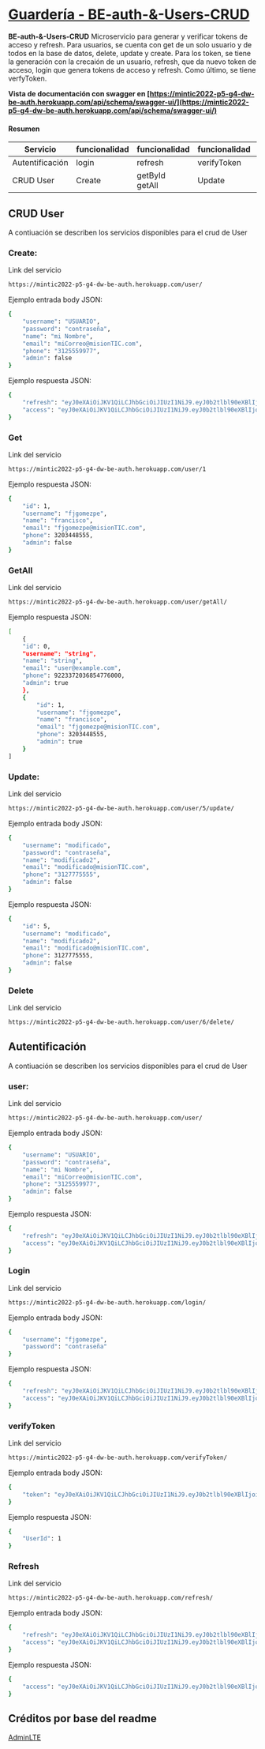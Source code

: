 # [Guardería - BE-auth-&-Users-CRUD](https://mintic2022-p5-g4-dw-be-auth.herokuapp.com/api/schema/swagger-ui/)

**BE-auth-&-Users-CRUD** Microservicio para generar y verificar tokens de acceso y refresh. Para usuarios, se cuenta con get de un solo usuario y de todos en la base de datos, delete, update y create.
Para los token, se tiene la generación con la crecaión de un usuario, refresh, que da nuevo token de acceso, login que genera tokens de acceso y refresh. Como último, se tiene verfyToken.

**Vista de documentación con swagger en [https://mintic2022-p5-g4-dw-be-auth.herokuapp.com/api/schema/swagger-ui/](https://mintic2022-p5-g4-dw-be-auth.herokuapp.com/api/schema/swagger-ui/)**

#### Resumen
| Servicio | funcionalidad| funcionalidad | funcionalidad | funcionalidad |
| --------- | --------- | --------- | --------- | --------- |
| Autentificación | login | refresh | verifyToken | user |
| CRUD User| Create| getById </br>getAll| Update| Delete|


## CRUD User
A contiuación se describen los servicios disponibles para el crud de User

### Create:
Link del servicio
```bash
https://mintic2022-p5-g4-dw-be-auth.herokuapp.com/user/
```

Ejemplo entrada body JSON:
```bash
{
    "username": "USUARIO",
    "password": "contraseña",
    "name": "mi Nombre",
    "email": "miCorreo@misionTIC.com",
    "phone": "3125559977",
    "admin": false
}
```
Ejemplo respuesta JSON:
```bash
{
    "refresh": "eyJ0eXAiOiJKV1QiLCJhbGciOiJIUzI1NiJ9.eyJ0b2tlbl90eXBlIjoicmVmcmVzaCIsImV4cCI6MTYzNzI3NTk1MSwianRpIjoiMTI0ZGViMjA1YjVmNDM4OGFlMTJlNDdkNDIzNGRlNGQiLCJ1c2VyX2lkIjo2fQ.ru2FMLrU8s0A8tyMFGfEk0ugBIJpGH1UM_nuAQOArBw",
    "access": "eyJ0eXAiOiJKV1QiLCJhbGciOiJIUzI1NiJ9.eyJ0b2tlbl90eXBlIjoiYWNjZXNzIiwiZXhwIjoxNjM3MTkwNDUxLCJqdGkiOiJjOWRlMGFhNThhN2Y0NDI3YWUwYzc0MDc0MDg0ZGI5YiIsInVzZXJfaWQiOjZ9.DRLBa_soZ0v7yznrQoxpOQMaOTLsRNyofl7PFTfo0Ik"
}
```

### Get
Link del servicio
```bash
https://mintic2022-p5-g4-dw-be-auth.herokuapp.com/user/1
```
Ejemplo respuesta JSON:
```bash
{
    "id": 1,
    "username": "fjgomezpe",
    "name": "francisco",
    "email": "fjgomezpe@misionTIC.com",
    "phone": 3203448555,
    "admin": false
}
```

### GetAll
Link del servicio
```bash
https://mintic2022-p5-g4-dw-be-auth.herokuapp.com/user/getAll/
```
Ejemplo respuesta JSON:
```bash
[
    {
    "id": 0,
    "username": "string",
    "name": "string",
    "email": "user@example.com",
    "phone": 9223372036854776000,
    "admin": true
    },
    {
        "id": 1,
        "username": "fjgomezpe",
        "name": "francisco",
        "email": "fjgomezpe@misionTIC.com",
        "phone": 3203448555,
        "admin": true
    }
]
```

### Update:
Link del servicio
```bash
https://mintic2022-p5-g4-dw-be-auth.herokuapp.com/user/5/update/
```
Ejemplo entrada body JSON:
```bash
{
    "username": "modificado",
    "password": "contraseña",
    "name": "modificado2",
    "email": "modificado@misionTIC.com",
    "phone": "3127775555",
    "admin": false
}
```
Ejemplo respuesta JSON:
```bash
{
    "id": 5,
    "username": "modificado",
    "name": "modificado2",
    "email": "modificado@misionTIC.com",
    "phone": 3127775555,
    "admin": false
}
```

### Delete
Link del servicio
```bash
https://mintic2022-p5-g4-dw-be-auth.herokuapp.com/user/6/delete/
```




## Autentificación
A contiuación se describen los servicios disponibles para el crud de User

### user:
Link del servicio
```bash
https://mintic2022-p5-g4-dw-be-auth.herokuapp.com/user/
```
Ejemplo entrada body JSON:
```bash
{
    "username": "USUARIO",
    "password": "contraseña",
    "name": "mi Nombre",
    "email": "miCorreo@misionTIC.com",
    "phone": "3125559977",
    "admin": false
}
```
Ejemplo respuesta JSON:
```bash
{
    "refresh": "eyJ0eXAiOiJKV1QiLCJhbGciOiJIUzI1NiJ9.eyJ0b2tlbl90eXBlIjoicmVmcmVzaCIsImV4cCI6MTYzNzI3NTk1MSwianRpIjoiMTI0ZGViMjA1YjVmNDM4OGFlMTJlNDdkNDIzNGRlNGQiLCJ1c2VyX2lkIjo2fQ.ru2FMLrU8s0A8tyMFGfEk0ugBIJpGH1UM_nuAQOArBw",
    "access": "eyJ0eXAiOiJKV1QiLCJhbGciOiJIUzI1NiJ9.eyJ0b2tlbl90eXBlIjoiYWNjZXNzIiwiZXhwIjoxNjM3MTkwNDUxLCJqdGkiOiJjOWRlMGFhNThhN2Y0NDI3YWUwYzc0MDc0MDg0ZGI5YiIsInVzZXJfaWQiOjZ9.DRLBa_soZ0v7yznrQoxpOQMaOTLsRNyofl7PFTfo0Ik"
}
```

### Login
Link del servicio
```bash
https://mintic2022-p5-g4-dw-be-auth.herokuapp.com/login/
```
Ejemplo entrada body JSON:
```bash
{
    "username": "fjgomezpe",
    "password": "contraseña"
}
```
Ejemplo respuesta JSON:
```bash
{
    "refresh": "eyJ0eXAiOiJKV1QiLCJhbGciOiJIUzI1NiJ9.eyJ0b2tlbl90eXBlIjoicmVmcmVzaCIsImV4cCI6MTYzNzI3NTU1MCwianRpIjoiZWI1MDc1ZjhjZmZlNDBiZTk2MDkwMTRkNWJiMjhhYWMiLCJ1c2VyX2lkIjoxfQ.FkyjFicCZaYbFn9yeJY5czlYbDyKdwizuUHPTd8Yxuo",
    "access": "eyJ0eXAiOiJKV1QiLCJhbGciOiJIUzI1NiJ9.eyJ0b2tlbl90eXBlIjoiYWNjZXNzIiwiZXhwIjoxNjM3MTkwMDUwLCJqdGkiOiJhYzNlOWJhMzQyZDg0YzMxYmUzMDIyZWRlYzY5MTZhMCIsInVzZXJfaWQiOjF9.7U-gPAF78TNPLNgAUXp87HZnh6v5-G7KEmw1vxctpxM"
}
```

### verifyToken
Link del servicio
```bash
https://mintic2022-p5-g4-dw-be-auth.herokuapp.com/verifyToken/
```
Ejemplo entrada body JSON:
```bash
{
    "token": "eyJ0eXAiOiJKV1QiLCJhbGciOiJIUzI1NiJ9.eyJ0b2tlbl90eXBlIjoiYWNjZXNzIiwiZXhwIjoxNjM3MTkwMDUwLCJqdGkiOiJhYzNlOWJhMzQyZDg0YzMxYmUzMDIyZWRlYzY5MTZhMCIsInVzZXJfaWQiOjF9.7U-gPAF78TNPLNgAUXp87HZnh6v5-G7KEmw1vxctpxM"
}
```
Ejemplo respuesta JSON:
```bash
{
    "UserId": 1
}
```

### Refresh
Link del servicio
```bash
https://mintic2022-p5-g4-dw-be-auth.herokuapp.com/refresh/
```
Ejemplo entrada body JSON:
```bash
{
    "refresh": "eyJ0eXAiOiJKV1QiLCJhbGciOiJIUzI1NiJ9.eyJ0b2tlbl90eXBlIjoicmVmcmVzaCIsImV4cCI6MTYzNzI3NTU1MCwianRpIjoiZWI1MDc1ZjhjZmZlNDBiZTk2MDkwMTRkNWJiMjhhYWMiLCJ1c2VyX2lkIjoxfQ.FkyjFicCZaYbFn9yeJY5czlYbDyKdwizuUHPTd8Yxuo",
    "access": "eyJ0eXAiOiJKV1QiLCJhbGciOiJIUzI1NiJ9.eyJ0b2tlbl90eXBlIjoiYWNjZXNzIiwiZXhwIjoxNjM3MTkwMDUwLCJqdGkiOiJhYzNlOWJhMzQyZDg0YzMxYmUzMDIyZWRlYzY5MTZhMCIsInVzZXJfaWQiOjF9.7U-gPAF78TNPLNgAUXp87HZnh6v5-G7KEmw1vxctpxM"
}
```
Ejemplo respuesta JSON:
```bash
{
    "access": "eyJ0eXAiOiJKV1QiLCJhbGciOiJIUzI1NiJ9.eyJ0b2tlbl90eXBlIjoiYWNjZXNzIiwiZXhwIjoxNjM3MTkwMjM5LCJqdGkiOiJiYTczOTlhY2Q4N2Q0YzFiYWIzZjdhMWIxYWVkNmY5ZCIsInVzZXJfaWQiOjF9.z_yZfDfux_JdGMphghtra_s8ZRnNHEN-8wzw7Ri_QjU"
}
```


## Créditos por base del readme
[AdminLTE](https://github.com/ColorlibHQ/AdminLTE/blob/master/README.md)
